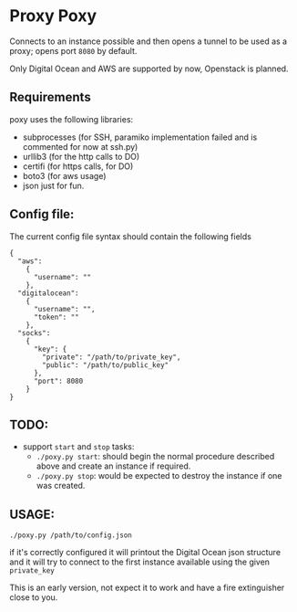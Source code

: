Proxy Poxy
==========

Connects to an instance possible and then opens a tunnel to be used as a proxy; opens port `8080` by default.

Only Digital Ocean and AWS are supported by now, Openstack is planned.

Requirements
------------
poxy uses the following libraries:
  * subprocesses (for SSH, paramiko implementation failed and is commented for now at ssh.py)
  * urllib3 (for the http calls to DO) 
  * certifi (for https calls, for DO)
  * boto3 (for aws usage)
  * json just for fun.


Config file:
------------
The current config file syntax should contain the following fields
```
{
  "aws": 
    {
      "username": ""
    },
  "digitalocean": 
    {
      "username": "",
      "token": ""
    },
  "socks":
    {
      "key": {
        "private": "/path/to/private_key",
        "public": "/path/to/public_key"
      },
      "port": 8080
    }
}
```

TODO:
-----
  * support `start` and `stop` tasks:
    * ``./poxy.py start``: should begin the normal procedure described above and create an instance if required.
    * ``./poxy.py stop``: would be expected to destroy the instance if one was created.

USAGE:
------
  ```
./poxy.py /path/to/config.json
  ``` 
if it's correctly configured it will printout the Digital Ocean json structure and it will try to connect to the first instance available using the given `private_key`

This is an early version, not expect it to work and have a fire extinguisher close to you.

